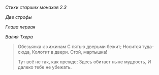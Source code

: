 *Стихи старших монахов 2\.3*

*Две строфы*

*Глава первая*

*Валия Тхера*

> Обезьянка к хижинам
> С пятью дверьми бежит;
> Носится туда\-сюда,
> Колотит в двери\.
> Стой, мартышка\!
>
> Тут всё не так, как прежде;
> Здесь обитает ныне мудрость,
> И далеко тебе не убежать\.